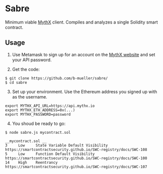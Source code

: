 # Sabre

Minimum viable [MythX](https://mythx.io) client. Compiles and analyzes a single Solidity smart contract.

## Usage

1. Use Metamask to sign up for an account on the [MythX website](https://mythx.io) and set your API password.

2. Get the code:

```
$ git clone https://github.com/b-mueller/sabre/
$ cd sabre
```

3. Set up your environment. Use the Ethereum address you signed up with as the username.

```
export MYTHX_API_URL=https://api.mythx.io
export MYTHX_ETH_ADDRESS=0x(...)
export MYTHX_PASSWORD=password
```

4. You shoud be ready to go:

```
$ node sabre.js mycontract.sol 

__mycontract.sol __
3     Low     State Variable Default Visibility    https://smartcontractsecurity.github.io/SWC-registry/docs/SWC-108
5     Low     Function Default Visibility          https://smartcontractsecurity.github.io/SWC-registry/docs/SWC-100
14    High    Reentrancy                           https://smartcontractsecurity.github.io/SWC-registry/docs/SWC-107
```

